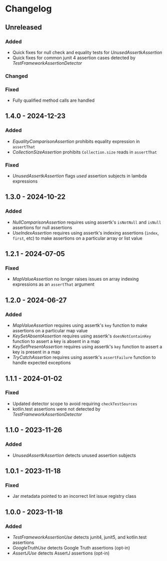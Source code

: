# Changelog

## Unreleased

### Added
- Quick fixes for null check and equality tests for _UnusedAssertkAssertion_
- Quick fixes for common junit 4 assertion cases detected by _TestFrameworkAssertionDetector_

### Changed

### Fixed
- Fully qualified method calls are handled

## 1.4.0 - 2024-12-23

### Added

- _EqualityComparisonAssertion_ prohibits equality expression in `assertThat`
- _CollectionSizeAssertion_ prohibits `Collection.size` reads in `assertThat`

### Fixed

- _UnusedAssertkAssertion_ flags _used_ assertion subjects in lambda expressions

## 1.3.0 - 2024-10-22

### Added

- _NullComparisonAssertion_ requires using assertk's `isNotNull` and `isNull` assertions for null assertions
- _UseIndexAssertion_ requires using assertk's indexing assertions (`index`, `first`, etc) to make assertions on a particular array or list value

## 1.2.1 - 2024-07-05

### Fixed

- _MapValueAssertion_ no longer raises issues on array indexing expressions as an `assertThat` argument

## 1.2.0 - 2024-06-27

### Added

- _MapValueAssertion_ requires using assertk's `key` function to make assertions on a particular map value
- _KeySetAbsentAssertion_ requires using assertk's `doesNotContainKey` function to assert a key is absent in a map
- _KeySetPresentAssertion_ requires using assertk's `key` function to assert a key is present in a map
- _TryCatchAssertion_ requires using assertk's `assertFailure` function to handle expected exceptions

## 1.1.1 - 2024-01-02

### Fixed

- Updated detector scope to avoid requiring `checkTestSources`
- kotlin.test assertions were not detected by _TestFrameworkAssertionDetector_

## 1.1.0 - 2023-11-26

### Added

- _UnusedAssertkAssertion_ detects unused assertion subjects

## 1.0.1 - 2023-11-18

### Fixed

- Jar metadata pointed to an incorrect lint issue registry class

## 1.0.0 - 2023-11-18

### Added

- _TestFrameworkAssertionUse_ detects junit4, junit5, and kotlin.test assertions
- _GoogleTruthUse_ detects Google Truth assertions (opt-in)
- _AssertJUse_ detects AssertJ assertions (opt-in)
